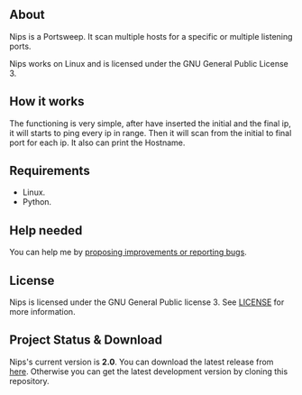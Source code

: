 ## About
Nips is a Portsweep. It scan multiple hosts for a specific or multiple listening ports.

Nips works on Linux and is licensed under the GNU General Public License 3.

## How it works
The functioning is very simple, after have inserted the initial and the final ip, it will starts to ping every ip in range. Then it will scan from the initial to final port for each ip. It also can print the Hostname.

## Requirements
* Linux.
* Python.

## Help needed
You can help me by <a href="https://github.com/Fabrimat/Nips/issues">proposing improvements or reporting bugs</a>.

## License
Nips is licensed under the GNU General Public license 3. See [LICENSE](LICENSE) for more information.

## Project Status & Download
Nips's current version is **2.0**. You can download the latest release from <a href="https://github.com/Fabrimat/Nips/releases/tag/2.0">here</a>. Otherwise you can get the latest development version by cloning this repository.
